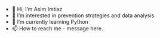 - 👋 Hi, I’m Asim Imtiaz
- 👀 I’m interested in prevention strategies and data analysis
- 🌱 I’m currently learning Python
- 📫 How to reach me - message here. 
